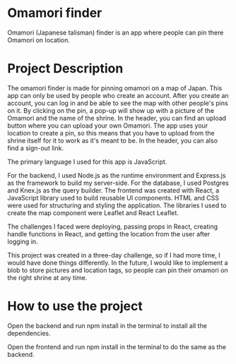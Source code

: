 # Omamori finder
Omamori (Japanese talisman) finder is an app where people can pin there Omamori on location.

# Project Description
The omamori finder is made for pinning omamori on a map of Japan. This app can only be used by people who create an account. After you create an account, you can log in and be able to see the map with other people's pins on it. By clicking on the pin, a pop-up will show up with a picture of the Omamori and the name of the shrine. In the header, you can find an upload button where you can upload your own Omamori. The app uses your location to create a pin, so this means that you have to upload from the shrine itself for it to work as it's meant to be. In the header, you can also find a sign-out link.

The primary language I used for this app is JavaScript.

For the backend, I used Node.js as the runtime environment and Express.js as the framework to build my server-side. For the database, I used Postgres and Knex.js as the query builder.
The frontend was created with React, a JavaScript library used to build reusable UI components. HTML and CSS were used for structuring and styling the application. The libraries I used to create the map component were Leaflet and React Leaflet.

The challenges I faced were deploying, passing props in React, creating handle functions in React, and getting the location from the user after logging in.

This project was created in a three-day challenge, so if I had more time, I would have done things differently. In the future, I would like to implement a blob to store pictures and location tags, so people can pin their omamori on the right shrine at any time.

# How to use the project

Open the backend and run npm install in the terminal to install all the dependencies.

Open the frontend and run npm install in the terminal to do the same as the backend.



 
